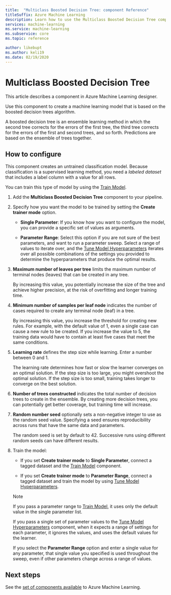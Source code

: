 ```yaml
---
title:  "Multiclass Boosted Decision Tree: component Reference"
titleSuffix: Azure Machine Learning
description: Learn how to use the Multiclass Boosted Decision Tree component in Azure Machine Learning to create a classifier using labeled data.
services: machine-learning
ms.service: machine-learning
ms.subservice: core
ms.topic: reference

author: likebupt
ms.author: keli19
ms.date: 02/19/2020
---
```


# Multiclass Boosted Decision Tree

This article describes a component in Azure Machine Learning designer.

Use this component to create a machine learning model that is based on the boosted decision trees algorithm.

A boosted decision tree is an ensemble learning method in which the second tree corrects for the errors of the first tree, the third tree corrects for the errors of the first and second trees, and so forth. Predictions are based on the ensemble of trees together.

## How to configure 

This component creates an untrained classification model. Because classification is a supervised learning method, you need a *labeled dataset* that includes a label column with a value for all rows.

You can train this type of model by using the [Train Model](././train-model.md). 

1.  Add the **Multiclass Boosted Decision Tree** component to your pipeline.

1.  Specify how you want the model to be trained by setting the **Create trainer mode** option.

    + **Single Parameter**: If you know how you want to configure the model, you can provide a specific set of values as arguments.
    
    + **Parameter Range**: Select this option if you are not sure of the best parameters, and want to run a parameter sweep. Select a range of values to iterate over, and the [Tune Model Hyperparameters](tune-model-hyperparameters.md) iterates over all possible combinations of the settings you provided to determine the hyperparameters that produce the optimal results.  

1. **Maximum number of leaves per tree** limits the maximum number of terminal nodes (leaves) that can be created in any tree.
    
    By increasing this value, you potentially increase the size of the tree and achieve higher precision, at the risk of overfitting and longer training time.
  
1. **Minimum number of samples per leaf node** indicates the number of cases required to create any terminal node (leaf) in a tree.  

    By increasing this value, you increase the threshold for creating new rules. For example, with the default value of 1, even a single case can cause a new rule to be created. If you increase the value to 5, the training data would have to contain at least five cases that meet the same conditions.

1. **Learning rate** defines the step size while learning. Enter a number between 0 and 1.

    The learning rate determines how fast or slow the learner converges on an optimal solution. If the step size is too large, you might overshoot the optimal solution. If the step size is too small, training takes longer to converge on the best solution.

1. **Number of trees constructed** indicates the total number of decision trees to create in the ensemble. By creating more decision trees, you can potentially get better coverage, but training time will increase.

1. **Random number seed** optionally sets a non-negative integer to use as the random seed value. Specifying a seed ensures reproducibility across runs that have the same data and parameters.  

    The random seed is set by default to 42. Successive runs using different random seeds can have different results.

1. Train the model:

    + If you set **Create trainer mode** to **Single Parameter**, connect a tagged dataset and the [Train Model](train-model.md) component.  
  
    + If you set **Create trainer mode** to **Parameter Range**, connect a tagged dataset and train the model by using [Tune Model Hyperparameters](tune-model-hyperparameters.md).  
  
    > [!NOTE]
    > 
    > If you pass a parameter range to [Train Model](train-model.md), it uses only the default value in the single parameter list.  
    > 
    > If you pass a single set of parameter values to the [Tune Model Hyperparameters](tune-model-hyperparameters.md) component, when it expects a range of settings for each parameter, it ignores the values, and uses the default values for the learner.  
    > 
    > If you select the **Parameter Range** option and enter a single value for any parameter, that single value you specified is used throughout the sweep, even if other parameters change across a range of values.

## Next steps

See the [set of components available](module-reference.md) to Azure Machine Learning. 
